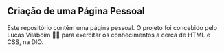 ## Criação de uma Página Pessoal

Este repositório contém uma página pessoal. O projeto foi concebido pelo Lucas Vilaboim :man_technologist: para exercitar os conhecimentos a cerca de HTML e CSS, na DIO.
